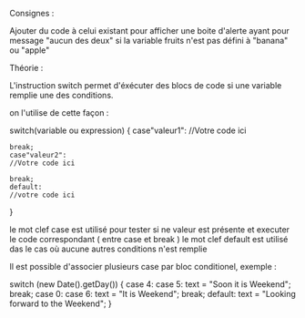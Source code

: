 Consignes :

Ajouter du code à celui existant pour afficher une boite d'alerte ayant pour message "aucun des deux" si la variable
fruits n'est pas défini à "banana" ou "apple"



 Théorie :

 L'instruction switch permet d'éxécuter des blocs de code si une variable remplie une des conditions.

 on l'utilise de cette façon :

 switch(variable ou expression)
 {
    case"valeur1":
    //Votre code ici

    break;
    case"valeur2":
    //Votre code ici

    break;
    default:
    //votre code ici
 }




le mot clef case est utilisé pour tester si ne valeur est présente et executer le code correspondant ( entre case et break )
le mot clef default est utilisé das le cas où aucune autres conditions n'est remplie


Il est possible d'associer plusieurs case par bloc conditionel, exemple :

switch (new Date().getDay()) {
    case 4:
    case 5:
        text = "Soon it is Weekend";
        break;
    case 0:
    case 6:
        text = "It is Weekend";
        break;
    default:
        text = "Looking forward to the Weekend";
}


